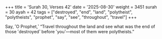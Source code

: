 +++
title = 'Surah 30, Verses 42'
date = '2025-08-30'
weight = 3451
surah = 30
ayah = 42
tags = ["destroyed", "end", "land", "polytheist", "polytheists", "prophet", "say", "see", "throughout", "travel"]
+++

Say, ˹O Prophet,˺ “Travel throughout the land and see what was the end of those ˹destroyed˺ before ˹you˺—most of them were polytheists.”